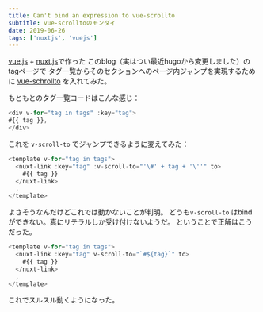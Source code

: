 ```yaml
---
title: Can't bind an expression to vue-scrollto
subtitle: vue-scrolltoのモンダイ
date: 2019-06-26
tags: ['nuxtjs', 'vuejs']
---
```


[vue.js](https://vuejs.org) + [nuxt.js](https://nuxtjs.org/)で作った
このblog（実はつい最近hugoから変更しました）のtagページで
タグ一覧からそのセクションへのページ内ジャンプを実現するために
[vue-schrollto](https://www.npmjs.com/package/vue-scrollto)
を入れてみた。

もともとのタグ一覧コードはこんな感じ：

```javascript
<div v-for="tag in tags" :key="tag">
#{{ tag }},
</div>
```

これを `v-scroll-to` でジャンプできるように変えてみた：

```javascript
<template v-for="tag in tags">
  <nuxt-link :key="tag" :v-scroll-to="'\#' + tag + '\''" to>
    #{{ tag }}
  </nuxt-link>
  ,
</template>
```

よさそうなんだけどこれでは動かないことが判明。
どうも`v-scroll-to` はbindができない。真にリテラルしか受け付けないようだ。
ということで正解はこうだった。

```javascript
<template v-for="tag in tags">
  <nuxt-link :key="tag" v-scroll-to="`#${tag}`" to>
    #{{ tag }}
  </nuxt-link>
  ,
</template>
```

これでスルスル動くようになった。
